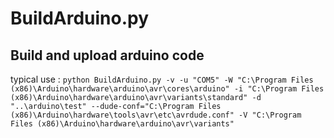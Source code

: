 # BuildArduino.py
## Build and upload arduino code
typical use : `python BuildArduino.py -v -u "COM5" -W "C:\Program Files (x86)\Arduino\hardware\arduino\avr\cores\arduino" -i "C:\Program Files (x86)\Arduino\hardware\arduino\avr\variants\standard" -d "..\arduino\test" --dude-conf="C:\Program Files (x86)\Arduino\hardware\tools\avr\etc\avrdude.conf" -V "C:\Program Files (x86)\Arduino\hardware\arduino\avr\variants"`
